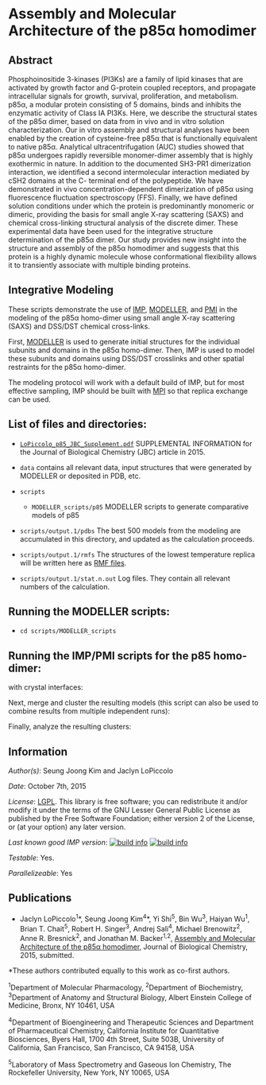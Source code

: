 # Assembly and Molecular Architecture of the p85α homodimer
## Abstract
Phosphoinositide 3-kinases (PI3Ks) are a family of lipid kinases that are activated by growth factor and G-protein coupled receptors, and propagate
intracellular signals for growth, survival, proliferation, and metabolism. p85α, a modular protein consisting of 5 domains, binds and inhibits the enzymatic activity of Class IA PI3Ks. Here, we describe the structural states of the p85α dimer, based on data from in vivo and in vitro solution characterization. Our in vitro assembly and structural analyses have been enabled by the creation of cysteine-free p85α that is functionally equivalent to native p85α. Analytical ultracentrifugation (AUC) studies showed that p85α undergoes rapidly reversible monomer-dimer assembly that is highly exothermic in nature. In addition to the documented SH3-PR1 dimerization interaction, we identified a second intermolecular interaction mediated by cSH2 domains at the C- terminal end of the polypeptide. We have demonstrated in vivo concentration-dependent dimerization of p85α using fluorescence fluctuation spectroscopy (FFS). Finally, we have defined solution conditions under which the protein is predominantly monomeric or dimeric, providing the basis for small angle X-ray scattering (SAXS) and chemical cross-linking structural analysis of the discrete dimer. These experimental data have been used for the integrative structure determination of the p85α dimer. Our study provides new insight into the structure and assembly of the p85α homodimer and suggests that this protein is a highly dynamic molecule whose conformational flexibility allows it to transiently associate with multiple binding proteins.

## Integrative Modeling
These scripts demonstrate the use of [IMP](http://integrativemodeling.org), [MODELLER](http://salilab.org/modeller), and [PMI](https://github.com/salilab/pmi) in the modeling of the p85α homo-dimer using small angle X-ray scattering (SAXS) and DSS/DST chemical cross-links.

First, [MODELLER](http://salilab.org/modeller) is used to generate
initial structures for the individual subunits and domains in the p85α homo-dimer. Then, IMP
is used to model these subunits and domains using DSS/DST crosslinks and other spatial restraints for the p85α homo-dimer.

The modeling protocol will work with a default build of IMP, but for most effective sampling, IMP should be built with [MPI](http://integrativemodeling.org/2.5.0/doc/ref/namespaceIMP_1_1mpi.html) so that replica exchange can be used.

## List of files and directories:
- [`LoPiccolo_p85_JBC_Supplement.pdf`](https://github.com/integrativemodeling/p85/blob/master/LoPiccolo_p85_JBC_Supplement.pdf)  SUPPLEMENTAL INFORMATION for the Journal of Biological Chemistry (JBC) article in 2015.

- `data`		                         contains all relevant data, input structures that were generated by MODELLER or deposited in PDB, etc.

- `scripts`

  - `MODELLER_scripts/p85` MODELLER scripts to generate comparative models of p85

- `scripts/output.1/pdbs`    The best 500 models from the modeling are accumulated in this directory, and updated as the calculation proceeds.
- `scripts/output.1/rmfs`    The structures of the lowest temperature replica will be written here as [RMF files](http://integrativemodeling.org/rmf/).
- `scripts/output.1/stat.n.out`	 Log files. They contain all relevant numbers of the calculation.

## Running the MODELLER scripts:
- `cd scripts/MODELLER_scripts`

## Running the IMP/PMI scripts for the p85 homo-dimer:
with crystal interfaces:

Next, merge and cluster the resulting models (this script can also be used to
combine results from multiple independent runs):

Finally, analyze the resulting clusters:

## Information

_Author(s)_: Seung Joong Kim and Jaclyn LoPiccolo

_Date_: October 7th, 2015

_License_: [LGPL](http://www.gnu.org/licenses/old-licenses/lgpl-2.1.html).
This library is free software; you can redistribute it and/or
modify it under the terms of the GNU Lesser General Public
License as published by the Free Software Foundation; either
version 2 of the License, or (at your option) any later version.

_Last known good IMP version_: [![build info](https://integrativemodeling.org/systems/?sysstat=6&branch=master)](http://integrativemodeling.org/systems/) [![build info](https://integrativemodeling.org/systems/?sysstat=6&branch=develop)](http://integrativemodeling.org/systems/)

_Testable_: Yes.

_Parallelizeable_: Yes

## Publications
 - Jaclyn LoPiccolo<sup>1</sup>\*, Seung Joong Kim<sup>4</sup>\*, Yi Shi<sup>5</sup>, Bin Wu<sup>3</sup>, Haiyan Wu<sup>1</sup>, Brian T. Chait<sup>5</sup>, Robert H. Singer<sup>3</sup>, Andrej Sali<sup>4</sup>, Michael Brenowitz<sup>2</sup>, Anne R. Bresnick<sup>2</sup>, and Jonathan M. Backer<sup>1,2</sup>, [Assembly and Molecular Architecture of the p85α homodimer](https://github.com/integrativemodeling/p85/blob/master/LoPiccolo_p85_JBC_Supplement.pdf), Journal of Biological Chemistry, 2015, submitted.

 \*These authors contributed equally to this work as co-first authors.
 
<sup>1</sup>Department of Molecular Pharmacology, <sup>2</sup>Department of Biochemistry, <sup>3</sup>Department of Anatomy and Structural Biology, Albert Einstein College of Medicine, Bronx, NY 10461, USA

<sup>4</sup>Department of Bioengineering and Therapeutic Sciences and Department of Pharmaceutical Chemistry, California Institute for Quantitative Biosciences, Byers Hall, 1700 4th Street, Suite 503B, University of California, San Francisco, San Francisco, CA 94158, USA

<sup>5</sup>Laboratory of Mass Spectrometry and Gaseous Ion Chemistry, The Rockefeller University, New York, NY 10065, USA
